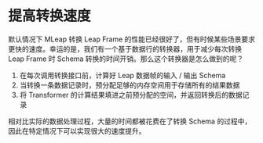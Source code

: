 # 提高转换速度

默认情况下 MLeap 转换 Leap Frame 的性能已经很好了，但有时候某些场景要求更快的速度。幸运的是，我们有一个基于数据行的转换器，用于减少每次转换 Leap Frame 时 Schema 转换的时间开销。那么这个转换器是怎么做到的呢？

1. 在每次调用转换接口前，计算好 Leap 数据帧的输入 / 输出  Schema
2. 当转换一条数据记录时，预分配足够的内存空间用于存储所有的结果数据
3. 将 Transformer 的计算结果填进之前预分配的空间，并返回转换后的数据记录

相对比实际的数据处理过程，大量的时间都被花费在了转换 Schema 的过程中，因此在特定情况下可以实现很大的速度提升。